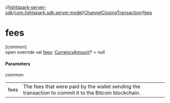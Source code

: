 //[lightspark-server-sdk](../../../index.md)/[com.lightspark.sdk.server.model](../index.md)/[ChannelClosingTransaction](index.md)/[fees](fees.md)

# fees

[common]\
open override val [fees](fees.md): [CurrencyAmount](../-currency-amount/index.md)? = null

#### Parameters

common

| | |
|---|---|
| fees | The fees that were paid by the wallet sending the transaction to commit it to the Bitcoin blockchain. |
